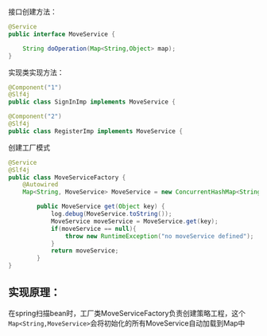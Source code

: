 接口创建方法：

```java
@Service
public interface MoveService {

    String doOperation(Map<String,Object> map);
}
```

实现类实现方法：

```java
@Component("1")
@Slf4j
public class SignInImp implements MoveService {
```

```java
@Component("2")
@Slf4j
public class RegisterImp implements MoveService {
```

创建工厂模式

```java
@Service
@Slf4j
public class MoveServiceFactory {
    @Autowired
    Map<String, MoveService> MoveService = new ConcurrentHashMap<String, MoveService>();

        public MoveService get(Object key) {
            log.debug(MoveService.toString());
            MoveService moveService = MoveService.get(key);
            if(moveService == null){
                throw new RuntimeException("no moveService defined");
            }
            return moveService;
        }
}
```

## 实现原理：

在spring扫描bean时，工厂类MoveServiceFactory负责创建策略工程，这个`Map<String,MoveService>`会将初始化的所有MoveService自动加载到Map中